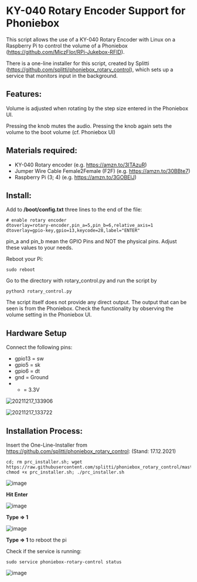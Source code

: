 # KY-040 Rotary Encoder Support for Phoniebox

This script allows the use of a KY-040 Rotary Encoder with Linux on a Raspberry Pi to control the volume of a Phoniebox (https://github.com/MiczFlor/RPi-Jukebox-RFID).

There is a one-line installer for this script, created by Splitti (https://github.com/splitti/phoniebox_rotary_control), which sets up a service that monitors input in the background.

## Features:

Volume is adjusted when rotating by the step size entered in the Phoniebox UI.

Pressing the knob mutes the audio.
Pressing the knob again sets the volume to the boot volume (cf. Phoniebox UI)

## Materials required:

* KY-040 Rotary encoder (e.g. https://amzn.to/3ITAzuR)
* Jumper Wire Cable Female2Female (F2F) (e.g. https://amzn.to/30BBte7)
* Raspberry Pi (3; 4) (e.g. https://amzn.to/3GOBElJ)


## Install:

Add to **/boot/config.txt** three lines to the end of the file:
```
# enable rotary encoder
dtoverlay=rotary-encoder,pin_a=5,pin_b=6,relative_axis=1
dtoverlay=gpio-key,gpio=13,keycode=28,label="ENTER"
```

pin_a and pin_b mean the GPIO Pins and NOT the physical pins. Adjust these values to your needs.

Reboot your Pi:
```
sudo reboot
```

Go to the directory with rotary_control.py and run the script by
```
python3 rotary_control.py
```
The script itself does not provide any direct output. The output that can be seen is from the Phoniebox. 
Check the functionality by observing the volume setting in the Phoniebox UI. 

## Hardware Setup
Connect the following pins:
* gpio13 = sw
* gpio5 = sk
* gpio6 = dt
* gnd =  Ground
* + = 3.3V

![20211217_133906](https://user-images.githubusercontent.com/7900120/146546416-24b9c812-90a5-49e3-a687-e497caf94bb8.jpg)

![20211217_133722](https://user-images.githubusercontent.com/7900120/146546368-8f4df24d-c556-412e-b913-08a820b77a4c.jpg)

## Installation Process:

Insert the One-Line-Installer from https://github.com/splitti/phoniebox_rotary_control: (Stand: 17.12.2021)
```
cd; rm prc_installer.sh; wget https://raw.githubusercontent.com/splitti/phoniebox_rotary_control/master/scripts/install/prc_installer.sh; chmod +x prc_installer.sh; ./prc_installer.sh
```
![image](https://user-images.githubusercontent.com/7900120/146546938-25b71229-8333-4d69-ab8a-e4d8d1b9554b.png)

**Hit Enter**

![image](https://user-images.githubusercontent.com/7900120/146546979-81f25d52-3e11-4d21-bdeb-a568bada1857.png)

**Type => 1**

![image](https://user-images.githubusercontent.com/7900120/146547084-6a8e5f72-e593-4212-ba1a-f7e3d10cf52d.png)

**Type => 1** to reboot the pi

Check if the service is running:
```
sudo service phoniebox-rotary-control status
```

![image](https://user-images.githubusercontent.com/7900120/146547397-39d0074b-4330-4f54-8a06-52f1a70fb325.png)
